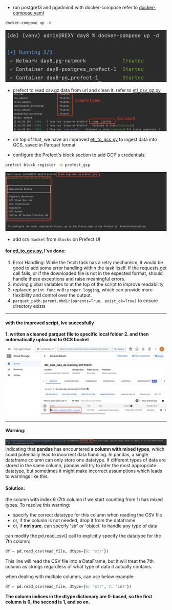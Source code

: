 
- run postgre13 and pgadmin4 with docker-compose refer to [docker-compose.yaml](docker-compose.yml)
```bash
docker-compose up -d
```

![](../Pictures/Pasted%20image%2020230511110247.png)

- prefect to read csv.gz data from url and clean it, refer to [etl_csv_gz.py](etl_csv_gz.py)
![](../Pictures/Pasted%20image%2020230511120106.png)

- on top of that, we have an improved [etl_to_gcs.py](etl_to_gcs.py) to ingest data into GCS, saved in Parquet format

- configure the Prefect's block section to add GCP's credentials.
```bash
prefect block register -m prefect_gcp
```

![](../Pictures/Pasted%20image%2020230511120911.png)

- add `GCS Bucket` from `Blocks` on Prefect UI

#### for [etl_to_gcs.py](etl_to_gcs.py), I've done:

1. Error Handling: While the fetch task has a retry mechanism, it would be good to add some error handling within the
   task itself. If the requests.get call fails, or if the downloaded file is not in the expected format, should
   handle these exceptions and raise meaningful errors.
2. moving global variables to at the top of the script to improve readability
3. replaced `print func` with `proper logging`, which can provide more flexibility and control over the output.
4. `parquet_path.parent.mkdir(parents=True, exist_ok=True)` to ensure directory exists

---

#### with the improved script, Ive succesfully 
**1. written a cleaned parquet file to specific local folder**
**2.  and then automatically uploaded to GCS bucket**

![](../Pictures/Pasted%20image%2020230511171600.png)

--- 

#### Warning:
![](../Pictures/Pasted%20image%2020230511170307.png)
indicating that **pandas** has encountered **a column with mixed types**, which could potentially lead to incorrect data handling. In pandas, a single dataframe column can only store one datatype. If different types of data are stored in the same column, pandas will try to infer the most appropriate datatype, but sometimes it might make incorrect assumptions which leads to warnings like this.

#### Solution:
the column with index 6 (7th column if we start counting from 1) has mixed types. To resolve this warning:
- specify the correct datatype for this column when reading the CSV file
- or, if the column is not needed, drop it from the dataframe
- or, if **not sure**, can specify 'str' or 'object' to handle any type of data

can modify the pd.read_csv() call to explicitly specify the datatype for the 7th column:
```python
df = pd.read_csv(read_file, dtype={6: 'str'})
```
This line will read the CSV file into a DataFrame, but it will treat the 7th column as strings regardless of what type
of data it actually contains.

when dealing with multiple columns, can use below example:
```python
df = pd.read_csv(read_file, dtype={6: 'str', 7: 'int'})
```
**The column indices in the dtype dictionary are 0-based, so the first column is 0, the second is 1, and so on.**